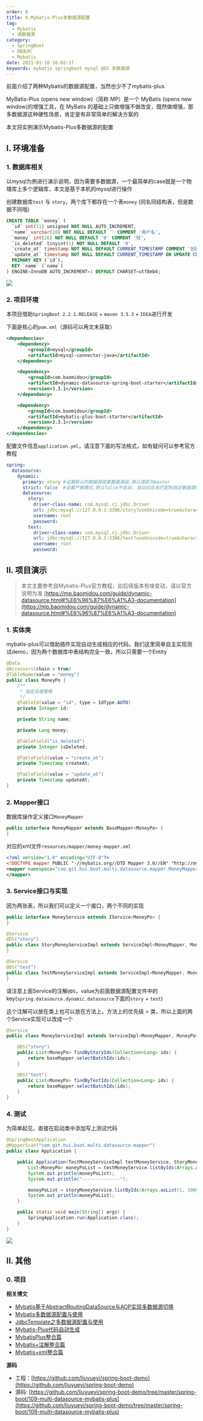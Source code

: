 ```yaml
---
order: 6
title: 6.Mybatis-Plus多数据源配置
tag: 
  - Mybatis
  - 读数据源
category: 
  - SpringBoot
  - DB系列
  - Mybatis
date: 2021-01-10 16:02:17
keywords: mybatis springboot mysql @DS 多数据源
---
```


前面介绍了两种Mybatis的数据源配置，当然也少不了mybatis-plus

MyBatis-Plus (opens new window)（简称 MP）是一个 MyBatis (opens new window)的增强工具，在 MyBatis 的基础上只做增强不做改变，既然做增强，那多数据源这种硬性场景，肯定是有非常简单的解决方案的

本文将实例演示Mybatis-Plus多数据源的配置

<!-- more -->


## I. 环境准备

### 1. 数据库相关

以mysql为例进行演示说明，因为需要多数据源，一个最简单的case就是一个物理库上多个逻辑库，本文是基于本机的mysql进行操作

创建数据库`test` 与 `story`，两个库下都存在一个表`money` (同名同结构表，但是数据不同哦)

```sql
CREATE TABLE `money` (
  `id` int(11) unsigned NOT NULL AUTO_INCREMENT,
  `name` varchar(20) NOT NULL DEFAULT '' COMMENT '用户名',
  `money` int(26) NOT NULL DEFAULT '0' COMMENT '钱',
  `is_deleted` tinyint(1) NOT NULL DEFAULT '0',
  `create_at` timestamp NOT NULL DEFAULT CURRENT_TIMESTAMP COMMENT '创建时间',
  `update_at` timestamp NOT NULL DEFAULT CURRENT_TIMESTAMP ON UPDATE CURRENT_TIMESTAMP COMMENT '更新时间',
  PRIMARY KEY (`id`),
  KEY `name` (`name`)
) ENGINE=InnoDB AUTO_INCREMENT=1 DEFAULT CHARSET=utf8mb4;
```

![](/imgs/210110/00.jpg)

### 2. 项目环境

本项目借助`SpringBoot 2.2.1.RELEASE` + `maven 3.5.3` + `IDEA`进行开发

下面是核心的`pom.xml`（源码可以再文末获取）

```xml
<dependencies>
    <dependency>
        <groupId>mysql</groupId>
        <artifactId>mysql-connector-java</artifactId>
    </dependency>

    <dependency>
        <groupId>com.baomidou</groupId>
        <artifactId>dynamic-datasource-spring-boot-starter</artifactId>
        <version>3.3.1</version>
    </dependency>

    <dependency>
        <groupId>com.baomidou</groupId>
        <artifactId>mybatis-plus-boot-starter</artifactId>
        <version>3.3.1</version>
    </dependency>
</dependencies>
```

配置文件信息`application.yml`，请注意下面的写法格式，如有疑问可以参考官方教程

```yaml
spring:
  datasource:
    dynamic:
      primary: story #设置默认的数据源或者数据源组,默认值即为master
      strict: false  #设置严格模式,默认false不启动. 启动后在未匹配到指定数据源时候会抛出异常,不启动则使用默认数据源.
      datasource:
        story:
          driver-class-name: com.mysql.cj.jdbc.Driver
          url: jdbc:mysql://127.0.0.1:3306/story?useUnicode=true&characterEncoding=UTF-8&useSSL=false&serverTimezone=Asia/Shanghai
          username: root
          password:
        test:
          driver-class-name: com.mysql.cj.jdbc.Driver
          url: jdbc:mysql://127.0.0.1:3306/test?useUnicode=true&characterEncoding=UTF-8&useSSL=false&serverTimezone=Asia/Shanghai
          username: root
          password:
```

## II. 项目演示

> 本文主要参考自Mybatis-Plus官方教程，如后续版本有啥变动，请以官方说明为准
> [https://mp.baomidou.com/guide/dynamic-datasource.html#%E6%96%87%E6%A1%A3-documentation](https://mp.baomidou.com/guide/dynamic-datasource.html#%E6%96%87%E6%A1%A3-documentation)

### 1. 实体类

mybatis-plus可以借助插件实现自动生成相应的代码，我们这里简单自主实现测试demo，因为两个数据库中表结构完全一致，所以只需要一个Entity

```java
@Data
@Accessors(chain = true)
@TableName(value = "money")
public class MoneyPo {
    /**
     * 指定自增策略
     */
    @TableId(value = "id", type = IdType.AUTO)
    private Integer id;

    private String name;

    private Long money;

    @TableField("is_deleted")
    private Integer isDeleted;

    @TableField(value = "create_at")
    private Timestamp createAt;

    @TableField(value = "update_at")
    private Timestamp updateAt;
}
```

### 2. Mapper接口

数据库操作定义接口`MoneyMapper`

```java
public interface MoneyMapper extends BaseMapper<MoneyPo> {
}
```

对应的xml文件`resources/mapper/money-mapper.xml`

```xml
<?xml version="1.0" encoding="UTF-8"?>
<!DOCTYPE mapper PUBLIC "-//mybatis.org//DTD Mapper 3.0//EN" "http://mybatis.org/dtd/mybatis-3-mapper.dtd">
<mapper namespace="com.git.hui.boot.multi.datasource.mapper.MoneyMapper">
</mapper>
```

### 3. Service接口与实现

因为两张表，所以我们可以定义一个接口，两个不同的实现

```java
public interface MoneyService extends IService<MoneyPo> {
}

@Service
@DS("story")
public class StoryMoneyServiceImpl extends ServiceImpl<MoneyMapper, MoneyPo> implements MoneyService {
}

@Service
@DS("test")
public class TestMoneyServiceImpl extends ServiceImpl<MoneyMapper, MoneyPo> implements MoneyService {
}
```

请注意上面Service的注解`@DS`，value为前面数据源配置文件中的key(`spring.datasource.dynamic.datasource`下面的`story` + `test`)

这个注解可以放在类上也可以放在方法上，方法上的优先级 > 类，所以上面的两个Service实现可以改成一个

```java
@Service
public class MoneyServiceImpl extends ServiceImpl<MoneyMapper, MoneyPo> implements MoneyService {

    @DS("story")
    public List<MoneyPo> findByStoryIds(Collection<Long> ids) {
        return baseMapper.selectBatchIds(ids);
    }

    @DS("test")
    public List<MoneyPo> findByTestIds(Collection<Long> ids) {
        return baseMapper.selectBatchIds(ids);
    }
}
```

### 4. 测试

为简单起见，直接在启动类中添加写上测试代码

```java
@SpringBootApplication
@MapperScan("com.git.hui.boot.multi.datasource.mapper")
public class Application {

    public Application(TestMoneyServiceImpl testMoneyService, StoryMoneyServiceImpl storyMoneyService) {
        List<MoneyPo> moneyPoList = testMoneyService.listByIds(Arrays.asList(1, 1000));
        System.out.println(moneyPoList);
        System.out.println("--------------");

        moneyPoList = storyMoneyService.listByIds(Arrays.asList(1, 1000));
        System.out.println(moneyPoList);
    }

    public static void main(String[] args) {
        SpringApplication.run(Application.class);
    }
}
```

![](/imgs/210110/03.jpg)


## II. 其他

### 0. 项目

**相关博文**

- [Mybatis基于AbstractRoutingDataSource与AOP实现多数据源切换](https://spring.hhui.top/spring-blog/2021/01/10/210110-SpringBoot%E7%B3%BB%E5%88%97Mybatis%E5%9F%BA%E4%BA%8EAbstractRoutingDataSource%E4%B8%8EAOP%E5%AE%9E%E7%8E%B0%E5%A4%9A%E6%95%B0%E6%8D%AE%E6%BA%90%E5%88%87%E6%8D%A2/)
- [Mybatis多数据源配置与使用](https://spring.hhui.top/spring-blog/2021/01/09/210109-SpringBoot%E7%B3%BB%E5%88%97Mybatis%E5%A4%9A%E6%95%B0%E6%8D%AE%E6%BA%90%E9%85%8D%E7%BD%AE%E4%B8%8E%E4%BD%BF%E7%94%A8/)
- [JdbcTemplate之多数据源配置与使用](https://spring.hhui.top/spring-blog/2020/12/27/201227-SpringBoot%E7%B3%BB%E5%88%97JdbcTemplate%E4%B9%8B%E5%A4%9A%E6%95%B0%E6%8D%AE%E6%BA%90%E9%85%8D%E7%BD%AE%E4%B8%8E%E4%BD%BF%E7%94%A8/)
- [Mybatis-Plus代码自动生成](https://spring.hhui.top/spring-blog/2020/04/06/200406-SpringBoot%E7%B3%BB%E5%88%97%E6%95%99%E7%A8%8B%E4%B9%8BMybatis-Plus%E4%BB%A3%E7%A0%81%E8%87%AA%E5%8A%A8%E7%94%9F%E6%88%90/)
- [MybatisPlus整合篇](https://spring.hhui.top/spring-blog/2019/12/31/191231-SpringBoot%E7%B3%BB%E5%88%97%E6%95%99%E7%A8%8BMybatisPlus%E6%95%B4%E5%90%88%E7%AF%87/)
- [Mybatis+注解整合篇](https://spring.hhui.top/spring-blog/2019/12/30/191230-SpringBoot%E7%B3%BB%E5%88%97%E6%95%99%E7%A8%8BMybatis-%E6%B3%A8%E8%A7%A3%E6%95%B4%E5%90%88%E7%AF%87/)
- [Mybatis+xml整合篇](https://spring.hhui.top/spring-blog/2019/12/27/191227-SpringBoot%E7%B3%BB%E5%88%97%E6%95%99%E7%A8%8BMybatis-xml%E6%95%B4%E5%90%88%E7%AF%87/)

**源码**

- 工程：[https://github.com/liuyueyi/spring-boot-demo](https://github.com/liuyueyi/spring-boot-demo)
- 源码: [https://github.com/liuyueyi/spring-boot-demo/tree/master/spring-boot/109-multi-datasource-mybatis-plus](https://github.com/liuyueyi/spring-boot-demo/tree/master/spring-boot/109-multi-datasource-mybatis-plus)


